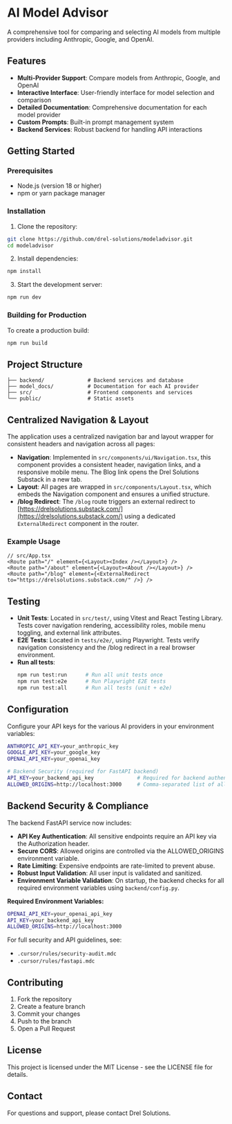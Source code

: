 # AI Model Advisor

A comprehensive tool for comparing and selecting AI models from multiple providers including Anthropic, Google, and OpenAI.

## Features

- **Multi-Provider Support**: Compare models from Anthropic, Google, and OpenAI
- **Interactive Interface**: User-friendly interface for model selection and comparison
- **Detailed Documentation**: Comprehensive documentation for each model provider
- **Custom Prompts**: Built-in prompt management system
- **Backend Services**: Robust backend for handling API interactions

## Getting Started

### Prerequisites

- Node.js (version 18 or higher)
- npm or yarn package manager

### Installation

1. Clone the repository:
```bash
git clone https://github.com/drel-solutions/modeladvisor.git
cd modeladvisor
```

2. Install dependencies:
```bash
npm install
```

3. Start the development server:
```bash
npm run dev
```

### Building for Production

To create a production build:

```bash
npm run build
```

## Project Structure

```
├── backend/              # Backend services and database
├── model_docs/           # Documentation for each AI provider
├── src/                  # Frontend components and services
└── public/               # Static assets
```

## Centralized Navigation & Layout

The application uses a centralized navigation bar and layout wrapper for consistent headers and navigation across all pages:

- **Navigation**: Implemented in `src/components/ui/Navigation.tsx`, this component provides a consistent header, navigation links, and a responsive mobile menu. The Blog link opens the Drel Solutions Substack in a new tab.
- **Layout**: All pages are wrapped in `src/components/Layout.tsx`, which embeds the Navigation component and ensures a unified structure.
- **/blog Redirect**: The `/blog` route triggers an external redirect to [https://drelsolutions.substack.com/](https://drelsolutions.substack.com/) using a dedicated `ExternalRedirect` component in the router.

### Example Usage

```tsx
// src/App.tsx
<Route path="/" element={<Layout><Index /></Layout>} />
<Route path="/about" element={<Layout><About /></Layout>} />
<Route path="/blog" element={<ExternalRedirect to="https://drelsolutions.substack.com/" />} />
```

## Testing

- **Unit Tests**: Located in `src/test/`, using Vitest and React Testing Library. Tests cover navigation rendering, accessibility roles, mobile menu toggling, and external link attributes.
- **E2E Tests**: Located in `tests/e2e/`, using Playwright. Tests verify navigation consistency and the /blog redirect in a real browser environment.
- **Run all tests**:
  ```bash
  npm run test:run      # Run all unit tests once
  npm run test:e2e      # Run Playwright E2E tests
  npm run test:all      # Run all tests (unit + e2e)
  ```

## Configuration

Configure your API keys for the various AI providers in your environment variables:

```bash
ANTHROPIC_API_KEY=your_anthropic_key
GOOGLE_API_KEY=your_google_key
OPENAI_API_KEY=your_openai_key

# Backend Security (required for FastAPI backend)
API_KEY=your_backend_api_key              # Required for backend authentication
ALLOWED_ORIGINS=http://localhost:3000     # Comma-separated list of allowed origins for CORS
```

## Backend Security & Compliance

The backend FastAPI service now includes:
- **API Key Authentication**: All sensitive endpoints require an API key via the Authorization header.
- **Secure CORS**: Allowed origins are controlled via the ALLOWED_ORIGINS environment variable.
- **Rate Limiting**: Expensive endpoints are rate-limited to prevent abuse.
- **Robust Input Validation**: All user input is validated and sanitized.
- **Environment Variable Validation**: On startup, the backend checks for all required environment variables using `backend/config.py`.

**Required Environment Variables:**
```bash
OPENAI_API_KEY=your_openai_api_key
API_KEY=your_backend_api_key
ALLOWED_ORIGINS=http://localhost:3000
```

For full security and API guidelines, see:
- `.cursor/rules/security-audit.mdc`
- `.cursor/rules/fastapi.mdc`

## Contributing

1. Fork the repository
2. Create a feature branch
3. Commit your changes
4. Push to the branch
5. Open a Pull Request

## License

This project is licensed under the MIT License - see the LICENSE file for details.

## Contact

For questions and support, please contact Drel Solutions.
